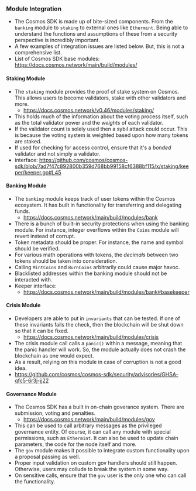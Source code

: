 ### Module Integration 
- The Cosmos SDK is made up of bite-sized components. From the ``banking`` module to ``staking`` to external ones like ``Ethermint``. Being able to understand the functions and assumptions of these from a security perspective is incredibly important. 
- A few examples of integration issues are listed below. But, this is not a comprehensive list. 
- List of Cosmos SDK base modules: https://docs.cosmos.network/main/build/modules/

#### Staking Module 
- The ``staking`` module provides the proof of stake system on Cosmos. This allows users to become validators, stake with other validators and more. 
    - https://docs.cosmos.network/v0.46/modules/staking/
- This holds much of the information about the voting process itself, such as the total validator power and the *weights* of each validator. 
- If the validator count is solely used then a sybil attack could occur. This is because the voting system is weighted based upon how many tokens are staked.
- If used for checking for access control, ensure that it's a *bonded* validator and not simply a validator. 
- interface: https://github.com/cosmos/cosmos-sdk/blob/7ad7f47c892800b359d768bb99158cf6388bf115/x/staking/keeper/keeper.go#L45


#### Banking Module
- The ``banking`` module keeps track of user tokens within the Cosmos ecosystem. It has built in functionality for transferring and delegating funds. 
    - https://docs.cosmos.network/main/build/modules/bank 
- There is a bunch of built-in security protections when using the banking module. For instance, integer overflows within the ``Coins`` module will revert instead of corrupt. 
- Token metadata should be proper. For instance, the name and symbol should be verified. 
- For various math operations with tokens, the *decimals* between two tokens should be taken into consideration. 
- Calling ``MintCoins`` and ``BurnCoins`` arbitrarily could cause major havoc. 
- Blacklisted addresses within the banking module should not be interacted with.
- Keeper interface: 
    - https://docs.cosmos.network/main/build/modules/bank#basekeeper

#### Crisis Module 
- Developers are able to put in ``invariants`` that can be tested. If one of these invariants fails the check, then the blockchain will be shut down so that it can be fixed. 
    - https://docs.cosmos.network/main/build/modules/crisis
- The crisis module call calls a ``panic()`` within a message, meaning that the panic handler will work. So, the module actually does not crash the blockchain as one would expect. 
- As a result, relying on this module in case of corruption is not a good idea. 
- https://github.com/cosmos/cosmos-sdk/security/advisories/GHSA-qfc5-6r3j-jj22

#### Governance Module 
- The Cosmos SDK has a built in on-chain goverance system. There are submission, voting and penalties. 
    - https://docs.cosmos.network/main/build/modules/gov
- This can be used to call arbitrary messages as the privileged governance entity. Of course, it can call any module with special permissions, such as ``Ethermint``. It can also be used to update chain parameters, the code for the node itself and more. 
- The ``gov`` module makes it possible to integrate custom functionality upon a proposal passing as well. 
- Proper input validation on custom gov handlers should still happen. Otherwise, users may collude to break the system in some way. 
- On sensitive calls, ensure that the ``gov`` user is the only one who can call the functionality. 
